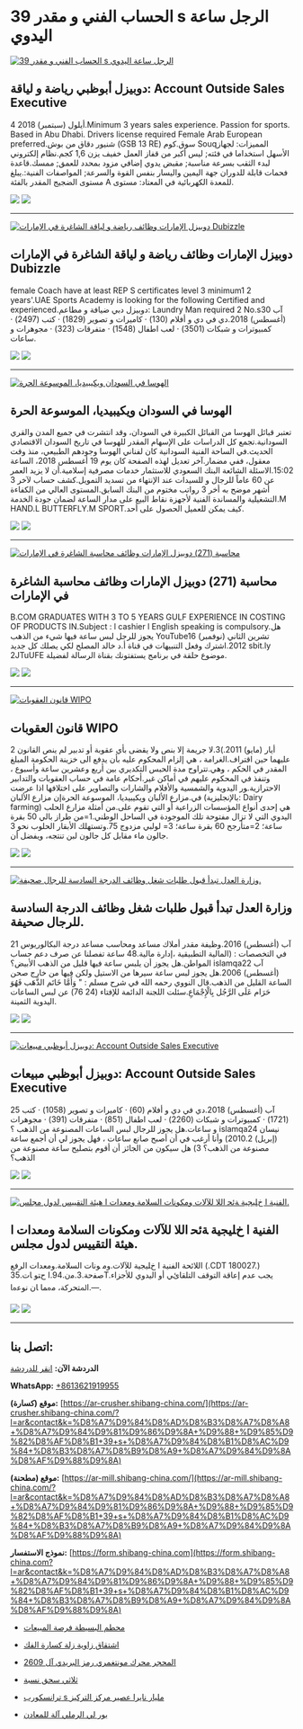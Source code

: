 # الحساب الفني و مقدر 39 s الرجل ساعة اليدوي

<a href="https://swt.shibang-china.com/?l=ar&img&k=%D8%A7%D9%84%D8%AD%D8%B3%D8%A7%D8%A8+%D8%A7%D9%84%D9%81%D9%86%D9%8A+%D9%88+%D9%85%D9%82%D8%AF%D8%B1+39+s+%D8%A7%D9%84%D8%B1%D8%AC%D9%84+%D8%B3%D8%A7%D8%B9%D8%A9+%D8%A7%D9%84%D9%8A%D8%AF%D9%88%D9%8A" target="_blank">![الحساب الفني و مقدر 39 s الرجل ساعة اليدوي](http://static.shibang-china.com/all-800x300/1243.jpg)</a>

## دوبيزل أبوظبي رياضة و لياقة: Account Outside Sales Executive
4 أيلول (سبتمبر) 2018.Minimum 3 years sales experience. Passion for sports. Based in Abu Dhabi. Drivers license required Female Arab European preferred.شنيور دقاق من بوش (GSB 13 RE) سوق.كوم Souqالمميزات: لجهاز الأسهل استخداما في فئته; ليس أكبر من قفاز العمل خفيف يزن 1,6 كجم.نظام إلكتروني لبدء الثقب بسرعة مناسبة; مقبض يدوي إضافي مزود بمحدد للعمق; ممسك.قاعدة فحمات قابلة للدوران جهة اليمين واليسار بنفس القوة والسرعة; المواصفات الفنية:.يبلغ مستوى الضجيج المقدر بالفئة A للمعدة الكهربائية في المعتاد: مستوى.


<a href="https://whatsapp.shibangsoft.com/WhatsApp.php" target="_blank" title="WhatsApp">![](http://static.shibang-china.com/icon/whatsapp.png)</a> <a href="https://swt.shibang-china.com/?l=ar&icon&k=%D8%A7%D9%84%D8%AD%D8%B3%D8%A7%D8%A8+%D8%A7%D9%84%D9%81%D9%86%D9%8A+%D9%88+%D9%85%D9%82%D8%AF%D8%B1+39+s+%D8%A7%D9%84%D8%B1%D8%AC%D9%84+%D8%B3%D8%A7%D8%B9%D8%A9+%D8%A7%D9%84%D9%8A%D8%AF%D9%88%D9%8A" target="_blank">![](http://static.shibang-china.com/icon/chat-ar.png)</a>

---

<a href="https://swt.shibang-china.com/?l=ar&img&k=%D8%A7%D9%84%D8%AD%D8%B3%D8%A7%D8%A8+%D8%A7%D9%84%D9%81%D9%86%D9%8A+%D9%88+%D9%85%D9%82%D8%AF%D8%B1+39+s+%D8%A7%D9%84%D8%B1%D8%AC%D9%84+%D8%B3%D8%A7%D8%B9%D8%A9+%D8%A7%D9%84%D9%8A%D8%AF%D9%88%D9%8A" target="_blank">![دوبيزل الإمارات وظائف رياضة و لياقة الشاغرة في الإمارات Dubizzle](http://static.shibang-china.com/all-800x300/237.jpg)</a>

## دوبيزل الإمارات وظائف رياضة و لياقة الشاغرة في الإمارات Dubizzle
female Coach have at least REP S certificates level 3 minimum1 2 years&#39;.UAE Sports Academy is looking for the following Certified and experienced.دوبيزل دبي ضيافة و مطاعم: Laundry Man required 2 No.s30 آب (أغسطس) 2018.دي في دي و أفلام (130) &middot; كاميرات و تصوير (1829) &middot; كتب (2497) &middot; كمبيوترات و شبكات (3501) &middot; لعب اطفال (1548) &middot; متفرقات (323) &middot; مجوهرات و ساعات.


<a href="https://whatsapp.shibangsoft.com/WhatsApp.php" target="_blank" title="WhatsApp">![](http://static.shibang-china.com/icon/whatsapp.png)</a> <a href="https://swt.shibang-china.com/?l=ar&icon&k=%D8%A7%D9%84%D8%AD%D8%B3%D8%A7%D8%A8+%D8%A7%D9%84%D9%81%D9%86%D9%8A+%D9%88+%D9%85%D9%82%D8%AF%D8%B1+39+s+%D8%A7%D9%84%D8%B1%D8%AC%D9%84+%D8%B3%D8%A7%D8%B9%D8%A9+%D8%A7%D9%84%D9%8A%D8%AF%D9%88%D9%8A" target="_blank">![](http://static.shibang-china.com/icon/chat-ar.png)</a>

---

<a href="https://swt.shibang-china.com/?l=ar&img&k=%D8%A7%D9%84%D8%AD%D8%B3%D8%A7%D8%A8+%D8%A7%D9%84%D9%81%D9%86%D9%8A+%D9%88+%D9%85%D9%82%D8%AF%D8%B1+39+s+%D8%A7%D9%84%D8%B1%D8%AC%D9%84+%D8%B3%D8%A7%D8%B9%D8%A9+%D8%A7%D9%84%D9%8A%D8%AF%D9%88%D9%8A" target="_blank">![الهوسا في السودان ويكيبيديا، الموسوعة الحرة](http://static.shibang-china.com/all-800x300/144.jpg)</a>

## الهوسا في السودان ويكيبيديا، الموسوعة الحرة
تعتبر قبائل الهوسا من القبائل الكبيرة في السودان، وقد انتشرت في جميع المدن والقري السودانية.تجمع كل الدراسات على الإسهام المقدر للهوسا في تاريخ السودان الاقتصادي الحديث.في الساحة الفنية السودانية كان لفناني الهوسا وجودهم الطبيعي، منذ وقت معقول، ففي مضمار.آخر تعديل لهذه الصفحة كان يوم 19 أغسطس 2018، الساعة 15:02.الاسئلة الشائعة البنك السعودي للاستثمار خدمات مصرفية إسلامية.أن لا يزيد العمر عن 60 عاماً للرجال و للسيدات عند الإنتهاء من تسديد التمويل.كشف حساب لآخر 3 أشهر موضح به أخر 3 رواتب مختوم من البنك السابق.المستوى العالي من الكفاءة التشغيلية والمساندة الفنية لأجهزة نقاط البيع على مدار الساعة لضمان جودة الخدمة.M HAND.L BUTTERFLY.M SPORT.كيف يمكن للعميل الحصول على أحد.


<a href="https://whatsapp.shibangsoft.com/WhatsApp.php" target="_blank" title="WhatsApp">![](http://static.shibang-china.com/icon/whatsapp.png)</a> <a href="https://swt.shibang-china.com/?l=ar&icon&k=%D8%A7%D9%84%D8%AD%D8%B3%D8%A7%D8%A8+%D8%A7%D9%84%D9%81%D9%86%D9%8A+%D9%88+%D9%85%D9%82%D8%AF%D8%B1+39+s+%D8%A7%D9%84%D8%B1%D8%AC%D9%84+%D8%B3%D8%A7%D8%B9%D8%A9+%D8%A7%D9%84%D9%8A%D8%AF%D9%88%D9%8A" target="_blank">![](http://static.shibang-china.com/icon/chat-ar.png)</a>

---

<a href="https://swt.shibang-china.com/?l=ar&img&k=%D8%A7%D9%84%D8%AD%D8%B3%D8%A7%D8%A8+%D8%A7%D9%84%D9%81%D9%86%D9%8A+%D9%88+%D9%85%D9%82%D8%AF%D8%B1+39+s+%D8%A7%D9%84%D8%B1%D8%AC%D9%84+%D8%B3%D8%A7%D8%B9%D8%A9+%D8%A7%D9%84%D9%8A%D8%AF%D9%88%D9%8A" target="_blank">![محاسبة (271) دوبيزل الإمارات وظائف محاسبة الشاغرة في الإمارات](http://static.shibang-china.com/all-800x300/1103.jpg)</a>

## محاسبة (271) دوبيزل الإمارات وظائف محاسبة الشاغرة في الإمارات
B.COM GRADUATES WITH 3 TO 5 YEARS GULF EXPERIENCE IN COSTING OF PRODUCTS IN.Subject : l cashier l English speaking is compulsory.هل يجوز للرجل لبس ساعة فيها شيء من الذهب YouTube16 تشرين الثاني (نوفمبر) 2012.اشترك وفعل التنبيهات في قناة أ.د خالد المصلح لكي يصلك كل جديد sbit.ly 2JTuUFE موضوع حلقة في برنامج يستفتونك بقناة الرسالة لفضيلة.


<a href="https://whatsapp.shibangsoft.com/WhatsApp.php" target="_blank" title="WhatsApp">![](http://static.shibang-china.com/icon/whatsapp.png)</a> <a href="https://swt.shibang-china.com/?l=ar&icon&k=%D8%A7%D9%84%D8%AD%D8%B3%D8%A7%D8%A8+%D8%A7%D9%84%D9%81%D9%86%D9%8A+%D9%88+%D9%85%D9%82%D8%AF%D8%B1+39+s+%D8%A7%D9%84%D8%B1%D8%AC%D9%84+%D8%B3%D8%A7%D8%B9%D8%A9+%D8%A7%D9%84%D9%8A%D8%AF%D9%88%D9%8A" target="_blank">![](http://static.shibang-china.com/icon/chat-ar.png)</a>

---

<a href="https://swt.shibang-china.com/?l=ar&img&k=%D8%A7%D9%84%D8%AD%D8%B3%D8%A7%D8%A8+%D8%A7%D9%84%D9%81%D9%86%D9%8A+%D9%88+%D9%85%D9%82%D8%AF%D8%B1+39+s+%D8%A7%D9%84%D8%B1%D8%AC%D9%84+%D8%B3%D8%A7%D8%B9%D8%A9+%D8%A7%D9%84%D9%8A%D8%AF%D9%88%D9%8A" target="_blank">![قانون العقوبات WIPO](http://static.shibang-china.com/all-800x300/43.jpg)</a>

## قانون العقوبات WIPO
2 أيار (مايو) 2011.)3.ﻻ ﺟﺮﻳﻤﺔ ﺇﻻ ﺑﻨﺺ ﻭﻻ ﻳﻘﻀﻰ ﺑﺄﻱ ﻋﻘﻮﺑﺔ ﺃﻭ ﺗﺪﺑﻴﺮ ﻟﻢ ﻳﻨﺺ ﺍﻟﻘﺎﻧﻮﻥ ﻋﻠﻴﻬﻤﺎ ﺣﻴﻦ ﺍﻗﺘﺮﺍﻑ.ﺍﻟﻐﺮﺍﻣﺔ ، ﻫﻲ ﺇﻟﺰﺍﻡ ﺍﻟﻤﺤﻜﻮﻡ ﻋﻠﻴﻪ ﺑﺄﻥ ﻳﺪﻓﻊ ﺍﻟﻰ ﺧﺰﻳﻨﺔ ﺍﻟﺤﻜﻮﻣﺔ ﺍﻟﻤﺒﻠﻎ ﺍﻟﻤﻘﺪﺭ ﻓﻲ ﺍﻟﺤﻜﻢ ، ﻭﻫﻲ.ﺗﺘﺮﺍﻭﺡ ﻣﺪﺓ ﺍﻟﺤﺒﺲ ﺍﻟﺘﻜﺪﻳﺮﻱ ﺑﻴﻦ ﺃﺭﺑﻊ ﻭﻋﺸﺮﻳﻦ ﺳﺎﻋﺔ ﻭﺃﺳﺒﻮﻉ ، ﻭﺗﻨﻔﺬ ﻓﻲ ﺍﻟﻤﺤﻜﻮﻡ ﻋﻠﻴﻬﻢ ﻓﻲ ﺃﻣﺎﻛﻦ ﻏﻴﺮ.ﺃﺣﻜﺎﻡ ﻋﺎﻣﺔ ﻓﻲ ﺣﺴﺎﺏ ﺍﻟﻌﻘﻮﺑﺎﺕ ﻭﺍﻟﺘﺪﺍﺑﻴﺮ ﺍﻻﺣﺘﺮﺍﺯﻳﺔ.ﻮﺭ ﺍﻟﻴﺪﻭﻳﺔ ﻭﺍﻟﺸﻤﺴﻴﺔ ﻭﺍﻷﻓﻼﻡ ﻭﺍﻟﺸﺎﺭﺍﺕ ﻭﺍﻟﺘﺼﺎﻭﻳﺮ ﻋﻠﻰ ﺍﺧﺘﻼﻓﻬﺎ ﺍﺫﺍ ﻋﺮﺿﺖ ﻓﻲ.مزارع الألبان ويكيبيديا، الموسوعة الحرةإن مزارع الألبان (بالإنجليزية: Dairy farming) هي إحدى أنواع المؤسسات الزراعية أو التي تقوم على.من أمثلة مزارع الحلب اليدوي التي لا تزال مفتوحة تلك الموجودة في الساحل الوطني.1=من طراز بالي 50 بقرة ساعة؛ 2=متأرجح 60 بقرة ساعة؛ 3= لولبي مزدوج 75.وتستهلك الأبقار الحلوب نحو 3 جالون ماء مقابل كل جالون لبن تنتجه، ويفضل أن.


<a href="https://whatsapp.shibangsoft.com/WhatsApp.php" target="_blank" title="WhatsApp">![](http://static.shibang-china.com/icon/whatsapp.png)</a> <a href="https://swt.shibang-china.com/?l=ar&icon&k=%D8%A7%D9%84%D8%AD%D8%B3%D8%A7%D8%A8+%D8%A7%D9%84%D9%81%D9%86%D9%8A+%D9%88+%D9%85%D9%82%D8%AF%D8%B1+39+s+%D8%A7%D9%84%D8%B1%D8%AC%D9%84+%D8%B3%D8%A7%D8%B9%D8%A9+%D8%A7%D9%84%D9%8A%D8%AF%D9%88%D9%8A" target="_blank">![](http://static.shibang-china.com/icon/chat-ar.png)</a>

---

<a href="https://swt.shibang-china.com/?l=ar&img&k=%D8%A7%D9%84%D8%AD%D8%B3%D8%A7%D8%A8+%D8%A7%D9%84%D9%81%D9%86%D9%8A+%D9%88+%D9%85%D9%82%D8%AF%D8%B1+39+s+%D8%A7%D9%84%D8%B1%D8%AC%D9%84+%D8%B3%D8%A7%D8%B9%D8%A9+%D8%A7%D9%84%D9%8A%D8%AF%D9%88%D9%8A" target="_blank">![وزارة العدل تبدأ قبول طلبات شغل وظائف الدرجة السادسة للرجال صحيفة.](http://static.shibang-china.com/all-800x300/384.jpg)</a>

## وزارة العدل تبدأ قبول طلبات شغل وظائف الدرجة السادسة للرجال صحيفة.
21 آب (أغسطس) 2016.وظيفة مقدر أملاك مساعد ومحاسب مساعد درجة البكالوريوس في التخصصات : (المالية التطبيقية ،إدارة مالية.48 ساعة تفصلنا عن صرف دعم حساب المواطن.هل يجوز أن يلبس ساعة فيها قليل من الذهب الأبيض؟ islamqa22 آب (أغسطس) 2006.هل يجوز لبس ساعة سيرها من الاستيل ولكن فيها من خارج صحن الساعة القليل من الذهب.قال النووي رحمه الله في شرح مسلم : &quot; وَأَمَّا خَاتَم الذَّهَب فَهُوَ حَرَام عَلَى الرَّجُل بِالْإِجْمَاعِ.سئلت اللجنة الدائمة للإفتاء (24 76) عن لبس الساعات اليدوية الثمينة.


<a href="https://whatsapp.shibangsoft.com/WhatsApp.php" target="_blank" title="WhatsApp">![](http://static.shibang-china.com/icon/whatsapp.png)</a> <a href="https://swt.shibang-china.com/?l=ar&icon&k=%D8%A7%D9%84%D8%AD%D8%B3%D8%A7%D8%A8+%D8%A7%D9%84%D9%81%D9%86%D9%8A+%D9%88+%D9%85%D9%82%D8%AF%D8%B1+39+s+%D8%A7%D9%84%D8%B1%D8%AC%D9%84+%D8%B3%D8%A7%D8%B9%D8%A9+%D8%A7%D9%84%D9%8A%D8%AF%D9%88%D9%8A" target="_blank">![](http://static.shibang-china.com/icon/chat-ar.png)</a>

---

<a href="https://swt.shibang-china.com/?l=ar&img&k=%D8%A7%D9%84%D8%AD%D8%B3%D8%A7%D8%A8+%D8%A7%D9%84%D9%81%D9%86%D9%8A+%D9%88+%D9%85%D9%82%D8%AF%D8%B1+39+s+%D8%A7%D9%84%D8%B1%D8%AC%D9%84+%D8%B3%D8%A7%D8%B9%D8%A9+%D8%A7%D9%84%D9%8A%D8%AF%D9%88%D9%8A" target="_blank">![دوبيزل أبوظبي مبيعات: Account Outside Sales Executive](http://static.shibang-china.com/all-800x300/255.jpg)</a>

## دوبيزل أبوظبي مبيعات: Account Outside Sales Executive
25 آب (أغسطس) 2018.دي في دي و أفلام (60) &middot; كاميرات و تصوير (1058) &middot; كتب (1721) &middot; كمبيوترات و شبكات (2260) &middot; لعب اطفال (851) &middot; متفرقات (391) &middot; مجوهرات و ساعات.هل يجوز للرجال لبس الساعات المصنوعة من الذهب ؟ islamqa24 نيسان (إبريل) 2010.2) وأنا أرغب في أن أصبح صانع ساعات ، فهل يجوز لي أن أجمع ساعة مصنوعة من الذهب؟ 3) هل سيكون من الجائز أن أقوم بتصليح ساعة مصنوعة من الذهب؟


<a href="https://whatsapp.shibangsoft.com/WhatsApp.php" target="_blank" title="WhatsApp">![](http://static.shibang-china.com/icon/whatsapp.png)</a> <a href="https://swt.shibang-china.com/?l=ar&icon&k=%D8%A7%D9%84%D8%AD%D8%B3%D8%A7%D8%A8+%D8%A7%D9%84%D9%81%D9%86%D9%8A+%D9%88+%D9%85%D9%82%D8%AF%D8%B1+39+s+%D8%A7%D9%84%D8%B1%D8%AC%D9%84+%D8%B3%D8%A7%D8%B9%D8%A9+%D8%A7%D9%84%D9%8A%D8%AF%D9%88%D9%8A" target="_blank">![](http://static.shibang-china.com/icon/chat-ar.png)</a>

---

<a href="https://swt.shibang-china.com/?l=ar&img&k=%D8%A7%D9%84%D8%AD%D8%B3%D8%A7%D8%A8+%D8%A7%D9%84%D9%81%D9%86%D9%8A+%D9%88+%D9%85%D9%82%D8%AF%D8%B1+39+s+%D8%A7%D9%84%D8%B1%D8%AC%D9%84+%D8%B3%D8%A7%D8%B9%D8%A9+%D8%A7%D9%84%D9%8A%D8%AF%D9%88%D9%8A" target="_blank">![اﻟﻔﻨﻴﺔ ا خﻠﻴﺠﻴﺔ ﺔﺋﺤ اﻟﻼ ﻟﻶﻻت وﻣﻜﻮﻧﺎت اﻟﺴﻼﻣﺔ وﻣﻌﺪات ا هيئة التقييس لدول مجلس.](http://static.shibang-china.com/all-800x300/27.jpg)</a>

## اﻟﻔﻨﻴﺔ ا خﻠﻴﺠﻴﺔ ﺔﺋﺤ اﻟﻼ ﻟﻶﻻت وﻣﻜﻮﻧﺎت اﻟﺴﻼﻣﺔ وﻣﻌﺪات ا هيئة التقييس لدول مجلس.
اﻟﻼﺋﺤﺔ اﻟﻔﻨﻴﺔ ا خﻠﻴﺠﻴﺔ ﻟﻶﻻت.وﻣ ﻮﻧﺎت اﻟﺴﻼﻣﺔ.وﻣﻌﺪات اﻟﺮﻓﻊ (.CDT 180027.) ﺻﻔﺣﺔ.3.ﻣن.94.ا حﺘﻮ ﺎت.35T.ﻳﺠﺐ ﻋﺪم إﻋﺎﻗﺔ اﻟﺘﻮﻗﻒ اﻟﺘﻠﻘﺎئﻲ أو اﻟﻴﺪوي ﻟﻸﺟﺰاء اﳌﺘﺤﺮﻛﺔ، ﻣهﻤﺎ ﺎن ﻧﻮﻋهﺎ.—.

<a href="https://whatsapp.shibangsoft.com/WhatsApp.php" target="_blank" title="WhatsApp">![](http://static.shibang-china.com/icon/whatsapp.png)</a> <a href="https://swt.shibang-china.com/?l=ar&icon&k=%D8%A7%D9%84%D8%AD%D8%B3%D8%A7%D8%A8+%D8%A7%D9%84%D9%81%D9%86%D9%8A+%D9%88+%D9%85%D9%82%D8%AF%D8%B1+39+s+%D8%A7%D9%84%D8%B1%D8%AC%D9%84+%D8%B3%D8%A7%D8%B9%D8%A9+%D8%A7%D9%84%D9%8A%D8%AF%D9%88%D9%8A" target="_blank">![](http://static.shibang-china.com/icon/chat-ar.png)</a>

---
## اتصل بنا:

**الدردشة الآن:** [انقر للدردشة](https://swt.shibang-china.com?l=ar&contact&k=%D8%A7%D9%84%D8%AD%D8%B3%D8%A7%D8%A8+%D8%A7%D9%84%D9%81%D9%86%D9%8A+%D9%88+%D9%85%D9%82%D8%AF%D8%B1+39+s+%D8%A7%D9%84%D8%B1%D8%AC%D9%84+%D8%B3%D8%A7%D8%B9%D8%A9+%D8%A7%D9%84%D9%8A%D8%AF%D9%88%D9%8A)

**WhatsApp:**  [+8613621919955](https://whatsapp.shibangsoft.com/WhatsApp.php)

**موقع (كسارة):** [https://ar-crusher.shibang-china.com/](https://ar-crusher.shibang-china.com/?l=ar&contact&k=%D8%A7%D9%84%D8%AD%D8%B3%D8%A7%D8%A8+%D8%A7%D9%84%D9%81%D9%86%D9%8A+%D9%88+%D9%85%D9%82%D8%AF%D8%B1+39+s+%D8%A7%D9%84%D8%B1%D8%AC%D9%84+%D8%B3%D8%A7%D8%B9%D8%A9+%D8%A7%D9%84%D9%8A%D8%AF%D9%88%D9%8A)

**موقع (مطحنة):** [https://ar-mill.shibang-china.com/](https://ar-mill.shibang-china.com/?l=ar&contact&k=%D8%A7%D9%84%D8%AD%D8%B3%D8%A7%D8%A8+%D8%A7%D9%84%D9%81%D9%86%D9%8A+%D9%88+%D9%85%D9%82%D8%AF%D8%B1+39+s+%D8%A7%D9%84%D8%B1%D8%AC%D9%84+%D8%B3%D8%A7%D8%B9%D8%A9+%D8%A7%D9%84%D9%8A%D8%AF%D9%88%D9%8A)

**نموذج الاستفسار:** [https://form.shibang-china.com](https://form.shibang-china.com?l=ar&contact&k=%D8%A7%D9%84%D8%AD%D8%B3%D8%A7%D8%A8+%D8%A7%D9%84%D9%81%D9%86%D9%8A+%D9%88+%D9%85%D9%82%D8%AF%D8%B1+39+s+%D8%A7%D9%84%D8%B1%D8%AC%D9%84+%D8%B3%D8%A7%D8%B9%D8%A9+%D8%A7%D9%84%D9%8A%D8%AF%D9%88%D9%8A)

* [محطم البسيطة فرصة المبيعات](../33/%D9%85%D8%AD%D8%B7%D9%85%20%D8%A7%D9%84%D8%A8%D8%B3%D9%8A%D8%B7%D8%A9%20%D9%81%D8%B1%D8%B5%D8%A9%20%D8%A7%D9%84%D9%85%D8%A8%D9%8A%D8%B9%D8%A7%D8%AA.md)

* [اشتقاق زاوية زلة كسارة الفك](../32/%D8%A7%D8%B4%D8%AA%D9%82%D8%A7%D9%82%20%D8%B2%D8%A7%D9%88%D9%8A%D8%A9%20%D8%B2%D9%84%D8%A9%20%D9%83%D8%B3%D8%A7%D8%B1%D8%A9%20%D8%A7%D9%84%D9%81%D9%83.md)

* [2609 المحجر محرك مونتغمري رمز البريدي آل](../35/2609%20%D8%A7%D9%84%D9%85%D8%AD%D8%AC%D8%B1%20%D9%85%D8%AD%D8%B1%D9%83%20%D9%85%D9%88%D9%86%D8%AA%D8%BA%D9%85%D8%B1%D9%8A%20%D8%B1%D9%85%D8%B2%20%D8%A7%D9%84%D8%A8%D8%B1%D9%8A%D8%AF%D9%8A%20%D8%A2%D9%84.md)

* [ثلاثي سحق نسبة](../34/%D8%AB%D9%84%D8%A7%D8%AB%D9%8A%20%D8%B3%D8%AD%D9%82%20%D9%86%D8%B3%D8%A8%D8%A9.md)

* [ترانسكورب s مليار نايرا عصير مركز التركيز](../31/%D8%AA%D8%B1%D8%A7%D9%86%D8%B3%D9%83%D9%88%D8%B1%D8%A8%20s%20%D9%85%D9%84%D9%8A%D8%A7%D8%B1%20%D9%86%D8%A7%D9%8A%D8%B1%D8%A7%20%D8%B9%D8%B5%D9%8A%D8%B1%20%D9%85%D8%B1%D9%83%D8%B2%20%D8%A7%D9%84%D8%AA%D8%B1%D9%83%D9%8A%D8%B2.md)

* [بور لي الرملي آلة للمعادن](../31/%D8%A8%D9%88%D8%B1%20%D9%84%D9%8A%20%D8%A7%D9%84%D8%B1%D9%85%D9%84%D9%8A%20%D8%A2%D9%84%D8%A9%20%D9%84%D9%84%D9%85%D8%B9%D8%A7%D8%AF%D9%86.md)